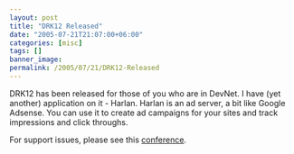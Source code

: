 ```yaml
---
layout: post
title: "DRK12 Released"
date: "2005-07-21T21:07:00+06:00"
categories: [misc]
tags: []
banner_image: 
permalink: /2005/07/21/DRK12-Released
---
```


DRK12 has been released for those of you who are in DevNet. I have (yet another) application on it - Harlan. Harlan is an ad server, a bit like Google Adsense. You can use it to create ad campaigns for your sites and track impressions and click throughs. 

For support issues, please see this <a href="http://ray.camdenfamily.com/forums/forums.cfm?conferenceid=3C04FA81-CBC4-8299-C180DF3E13D468CB">conference</a>.